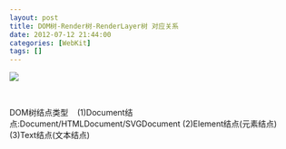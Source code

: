 ```yaml
---
layout: post
title: DOM树-Render树-RenderLayer树 对应关系
date: 2012-07-12 21:44:00
categories: [WebKit]
tags: []
---
```

![](http://my.csdn.net/uploads/201207/12/1342101103_5447.JPG)




   
      

DOM树结点类型   
(1)Document结点:Document/HTMLDocument/SVGDocument
(2)Element结点(元素结点)
(3)Text结点(文本结点)
  
   

   
